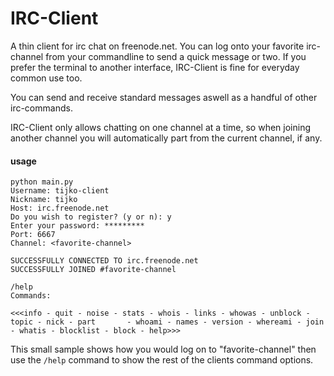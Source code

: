 IRC-Client
==========

A thin client for irc chat on freenode.net.  You can log onto your favorite irc-channel from your commandline 
to send a quick message or two.  If you prefer the terminal to another interface, IRC-Client is fine for 
everyday common use too.

You can send and receive standard messages aswell as a handful of other irc-commands.

IRC-Client only allows chatting on one channel at a time, so when joining another channel you will automatically 
part from the current channel, if any.

#### usage


    python main.py
    Username: tijko-client
    Nickname: tijko 
    Host: irc.freenode.net
    Do you wish to register? (y or n): y
    Enter your password: *********
    Port: 6667
    Channel: <favorite-channel>

    SUCCESSFULLY CONNECTED TO irc.freenode.net
    SUCCESSFULLY JOINED #favorite-channel

    /help
    Commands:

    <<<info - quit - noise - stats - whois - links - whowas - unblock - topic - nick - part       - whoami - names - version - whereami - join - whatis - blocklist - block - help>>>

This small sample shows how you would log on to "favorite-channel" then use the `/help` command to show the rest of 
the clients command options. 
